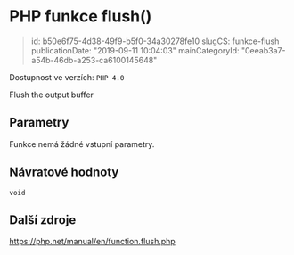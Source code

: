 PHP funkce flush()
================================

> id: b50e6f75-4d38-49f9-b5f0-34a30278fe10
> slugCS: funkce-flush
> publicationDate: "2019-09-11 10:04:03"
> mainCategoryId: "0eeab3a7-a54b-46db-a253-ca6100145648"

Dostupnost ve verzích: `PHP 4.0`

Flush the output buffer


Parametry
--------------

Funkce nemá žádné vstupní parametry.

Návratové hodnoty
----------------

`void`



Další zdroje
------------

https://php.net/manual/en/function.flush.php
